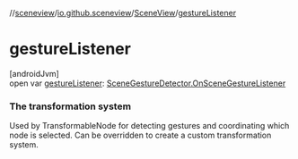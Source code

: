 //[sceneview](../../../index.md)/[io.github.sceneview](../index.md)/[SceneView](index.md)/[gestureListener](gesture-listener.md)

# gestureListener

[androidJvm]\
open var [gestureListener](gesture-listener.md): [SceneGestureDetector.OnSceneGestureListener](../../io.github.sceneview.interaction/-scene-gesture-detector/-on-scene-gesture-listener/index.md)

###  The transformation system

Used by TransformableNode for detecting gestures and coordinating which node is selected. Can be overridden to create a custom transformation system.
